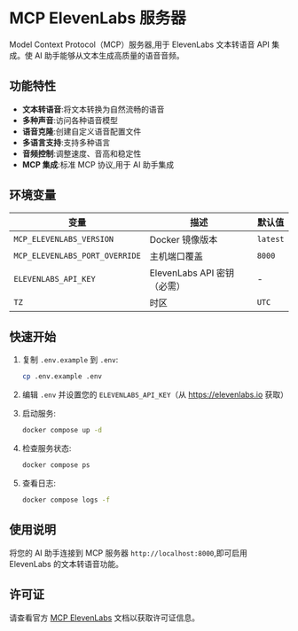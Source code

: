 # MCP ElevenLabs 服务器

Model Context Protocol（MCP）服务器,用于 ElevenLabs 文本转语音 API 集成。使 AI 助手能够从文本生成高质量的语音音频。

## 功能特性

- **文本转语音**:将文本转换为自然流畅的语音
- **多种声音**:访问各种语音模型
- **语音克隆**:创建自定义语音配置文件
- **多语言支持**:支持多种语言
- **音频控制**:调整速度、音高和稳定性
- **MCP 集成**:标准 MCP 协议,用于 AI 助手集成

## 环境变量

| 变量                           | 描述                        | 默认值   |
| ------------------------------ | --------------------------- | -------- |
| `MCP_ELEVENLABS_VERSION`       | Docker 镜像版本             | `latest` |
| `MCP_ELEVENLABS_PORT_OVERRIDE` | 主机端口覆盖                | `8000`   |
| `ELEVENLABS_API_KEY`           | ElevenLabs API 密钥（必需） | -        |
| `TZ`                           | 时区                        | `UTC`    |

## 快速开始

1. 复制 `.env.example` 到 `.env`:

   ```bash
   cp .env.example .env
   ```

2. 编辑 `.env` 并设置您的 `ELEVENLABS_API_KEY`（从 <https://elevenlabs.io> 获取）

3. 启动服务:

   ```bash
   docker compose up -d
   ```

4. 检查服务状态:

   ```bash
   docker compose ps
   ```

5. 查看日志:

   ```bash
   docker compose logs -f
   ```

## 使用说明

将您的 AI 助手连接到 MCP 服务器 `http://localhost:8000`,即可启用 ElevenLabs 的文本转语音功能。

## 许可证

请查看官方 [MCP ElevenLabs](https://hub.docker.com/r/mcp/elevenlabs) 文档以获取许可证信息。
